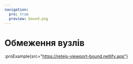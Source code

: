 ```yaml
---
navigation:
  pro: true
  preview: bound.png
---
```


# Обмеження вузлів

:proExample{src="https://retejs-viewport-bound.netlify.app"}
